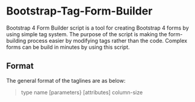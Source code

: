 # Bootstrap-Tag-Form-Builder

Bootstrap 4 Form Builder script is a tool for creating Bootstrap 4 forms by using simple tag system. The purpose of the script is making the form-building process easier by modifying tags rather than the code. Complex forms can be build in minutes by using this script.

## Format
The general format of the taglines are as below:

>type name [parameters} [attributes] column-size
